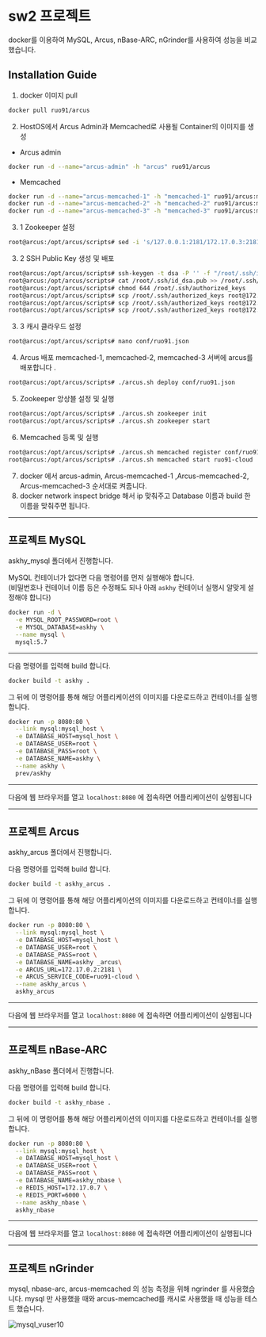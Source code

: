 # sw2 프로젝트 

docker를 이용하여 MySQL, Arcus, nBase-ARC, nGrinder를 사용하여 성능을 비교했습니다.

## Installation Guide

1. docker 이미지 pull 

```bash
docker pull ruo91/arcus
```

2. HostOS에서 Arcus Admin과 Memcached로 사용될 Container의 이미지를 생성
- Arcus admin

```bash
docker run -d --name="arcus-admin" -h "arcus" ruo91/arcus

```
- Memcached

```bash
docker run -d --name="arcus-memcached-1" -h "memcached-1" ruo91/arcus:memcached
docker run -d --name="arcus-memcached-2" -h "memcached-2" ruo91/arcus:memcached
docker run -d --name="arcus-memcached-3" -h "memcached-3" ruo91/arcus:memcached
```

3. 1 Zookeeper 설정
```bash
root@arcus:/opt/arcus/scripts# sed -i 's/127.0.0.1:2181/172.17.0.3:2181,172.17.0.4:2181,172.17.0.5:2181/g' arcus.sh
```

3. 2 SSH Public Key 생성 및 배포

```bash
root@arcus:/opt/arcus/scripts# ssh-keygen -t dsa -P '' -f "/root/.ssh/id_dsa"
root@arcus:/opt/arcus/scripts# cat /root/.ssh/id_dsa.pub >> /root/.ssh/authorized_keys
root@arcus:/opt/arcus/scripts# chmod 644 /root/.ssh/authorized_keys
root@arcus:/opt/arcus/scripts# scp /root/.ssh/authorized_keys root@172.17.0.3:/root/.ssh
root@arcus:/opt/arcus/scripts# scp /root/.ssh/authorized_keys root@172.17.0.4:/root/.ssh
root@arcus:/opt/arcus/scripts# scp /root/.ssh/authorized_keys root@172.17.0.5:/root/.ssh
```

3. 3 캐시 클라우드 설정

```bash
root@arcus:/opt/arcus/scripts# nano conf/ruo91.json
```

4. Arcus 배포
memcached-1, memcached-2, memcached-3 서버에 arcus를 배포합니다 .

```bash
root@arcus:/opt/arcus/scripts# ./arcus.sh deploy conf/ruo91.json
```

5. Zookeeper 앙상블 설정 및 실행

```bash
root@arcus:/opt/arcus/scripts# ./arcus.sh zookeeper init
root@arcus:/opt/arcus/scripts# ./arcus.sh zookeeper start
```

6. Memcached 등록 및 실행

```bash
root@arcus:/opt/arcus/scripts# ./arcus.sh memcached register conf/ruo91.json
root@arcus:/opt/arcus/scripts# ./arcus.sh memcached start ruo91-cloud
```

7. docker 에서 arcus-admin, Arcus-memcached-1 ,Arcus-memcached-2, Arcus-memcached-3 순서대로 켜줍니다.
8. docker network inspect bridge 해서 ip 맞춰주고 Database 이름과 build 한 이름을  맞춰주면 됩니다.

---

## 프로젝트 MySQL
askhy_mysql 폴더에서 진행합니다.

MySQL 컨테이너가 없다면 다음 명령어를 먼저 실행해야 합니다.  
(비밀번호나 컨테이너 이름 등은 수정해도 되나 아래 `askhy` 컨테이너 실행시 알맞게 설정해야 합니다)

```bash
docker run -d \
  -e MYSQL_ROOT_PASSWORD=root \
  -e MYSQL_DATABASE=askhy \
  --name mysql \
  mysql:5.7
```

---

다음 명령어를 입력해 build 합니다.

```bash
docker build -t askhy .
```

그 뒤에 이 명령어를 통해 해당 어플리케이션의 이미지를 다운로드하고 컨테이너를 실행합니다.

```bash
docker run -p 8080:80 \
  --link mysql:mysql_host \
  -e DATABASE_HOST=mysql_host \
  -e DATABASE_USER=root \
  -e DATABASE_PASS=root \
  -e DATABASE_NAME=askhy \
  --name askhy \
  prev/askhy
```
---

다음에 웹 브라우저를 열고 `localhost:8080` 에 접속하면 어플리케이션이 실행됩니다

---

## 프로젝트 Arcus
askhy_arcus 폴더에서 진행합니다. 

다음 명령어를 입력해 build 합니다.
```bash
docker build -t askhy_arcus .
```

그 뒤에 이 명령어를 통해 해당 어플리케이션의 이미지를 다운로드하고 컨테이너를 실행합니다.

```bash
docker run -p 8080:80 \
  --link mysql:mysql_host \
  -e DATABASE_HOST=mysql_host \
  -e DATABASE_USER=root \
  -e DATABASE_PASS=root \
  -e DATABASE_NAME=askhy _arcus\
  -e ARCUS_URL=172.17.0.2:2181 \
  -e ARCUS_SERVICE_CODE=ruo91-cloud \
  --name askhy_arcus \
  askhy_arcus
```
---

다음에 웹 브라우저를 열고 `localhost:8080` 에 접속하면 어플리케이션이 실행됩니다

---

## 프로젝트 nBase-ARC
askhy_nBase 폴더에서 진행합니다. 

다음 명령어를 입력해 build 합니다.
```bash
docker build -t askhy_nbase .
```

그 뒤에 이 명령어를 통해 해당 어플리케이션의 이미지를 다운로드하고 컨테이너를 실행합니다.

```bash
docker run -p 8080:80 \
  --link mysql:mysql_host \
  -e DATABASE_HOST=mysql_host \
  -e DATABASE_USER=root \
  -e DATABASE_PASS=root \
  -e DATABASE_NAME=askhy_nbase \
  -e REDIS_HOST=172.17.0.7 \
  -e REDIS_PORT=6000 \
  --name askhy_nbase \
  askhy_nbase
```
---

다음에 웹 브라우저를 열고 `localhost:8080` 에 접속하면 어플리케이션이 실행됩니다

---

## 프로젝트 nGrinder

mysql, nbase-arc, arcus-memcached 의 성능 측정을 위해 ngrinder 를 사용했습니다. mysql 만 사용했을 때와 arcus-memcached를 캐시로 사용했을 때 성능을 테스트 했습니다.

![mysql_vuser10](https://hconnect.hanyang.ac.kr/SW_studio2_2017/team10/edit/master/Screenshot/mysql_vuser10.png)
